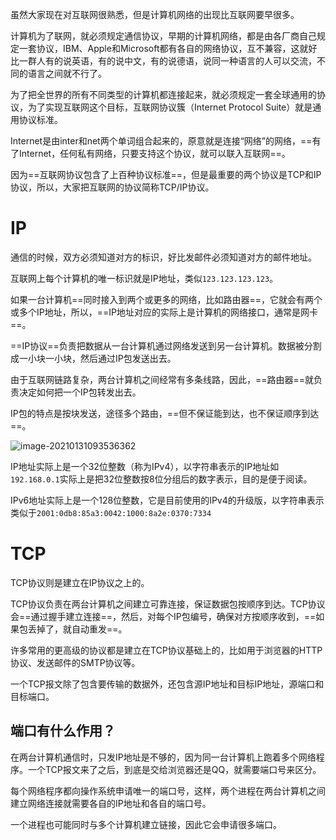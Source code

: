 虽然大家现在对互联网很熟悉，但是计算机网络的出现比互联网要早很多。



计算机为了联网，就必须规定通信协议，早期的计算机网络，都是由各厂商自己规定一套协议，IBM、Apple和Microsoft都有各自的网络协议，互不兼容，这就好比一群人有的说英语，有的说中文，有的说德语，说同一种语言的人可以交流，不同的语言之间就不行了。

为了把全世界的所有不同类型的计算机都连接起来，就必须规定一套全球通用的协议，为了实现互联网这个目标，互联网协议簇（Internet Protocol Suite）就是通用协议标准。



Internet是由inter和net两个单词组合起来的，原意就是连接“网络”的网络，==有了Internet，任何私有网络，只要支持这个协议，就可以联入互联网==。

因为==互联网协议包含了上百种协议标准==，但是最重要的两个协议是TCP和IP协议，所以，大家把互联网的协议简称TCP/IP协议。



# IP

通信的时候，双方必须知道对方的标识，好比发邮件必须知道对方的邮件地址。

互联网上每个计算机的唯一标识就是IP地址，类似`123.123.123.123`。

如果一台计算机==同时接入到两个或更多的网络，比如路由器==，它就会有两个或多个IP地址，所以，==IP地址对应的实际上是计算机的网络接口，通常是网卡==。



==IP协议==负责把数据从一台计算机通过网络发送到另一台计算机。数据被分割成一小块一小块，然后通过IP包发送出去。

由于互联网链路复杂，两台计算机之间经常有多条线路，因此，==路由器==就负责决定如何把一个IP包转发出去。

IP包的特点是按块发送，途径多个路由，==但不保证能到达，也不保证顺序到达==。

![image-20210131093536362](https://cdn.jsdelivr.net/gh/DaiDuncan/PicUploader/img/20210131093536.png)



IP地址实际上是一个32位整数（称为IPv4），以字符串表示的IP地址如`192.168.0.1`实际上是把32位整数按8位分组后的数字表示，目的是便于阅读。

IPv6地址实际上是一个128位整数，它是目前使用的IPv4的升级版，以字符串表示类似于`2001:0db8:85a3:0042:1000:8a2e:0370:7334`



# TCP

TCP协议则是建立在IP协议之上的。

TCP协议负责在两台计算机之间建立可靠连接，保证数据包按顺序到达。TCP协议会==通过握手建立连接==，然后，对每个IP包编号，确保对方按顺序收到，==如果包丢掉了，就自动重发==。



许多常用的更高级的协议都是建立在TCP协议基础上的，比如用于浏览器的HTTP协议、发送邮件的SMTP协议等。



一个TCP报文除了包含要传输的数据外，还包含源IP地址和目标IP地址，源端口和目标端口。



## 端口有什么作用？

在两台计算机通信时，只发IP地址是不够的，因为同一台计算机上跑着多个网络程序。一个TCP报文来了之后，到底是交给浏览器还是QQ，就需要端口号来区分。

每个网络程序都向操作系统申请唯一的端口号，这样，两个进程在两台计算机之间建立网络连接就需要各自的IP地址和各自的端口号。



一个进程也可能同时与多个计算机建立链接，因此它会申请很多端口。











